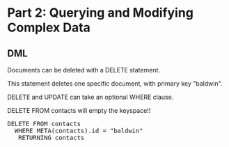 # Part 2: Querying and Modifying Complex Data

## DML

Documents can be deleted with a DELETE statement. 

This statement deletes one specific document, with primary key "baldwin".

DELETE and UPDATE can take an optional WHERE clause.

DELETE FROM contacts will empty the keyspace!!

<pre id="example">
DELETE FROM contacts 
  WHERE META(contacts).id = "baldwin" 
   RETURNING contacts
</pre>
